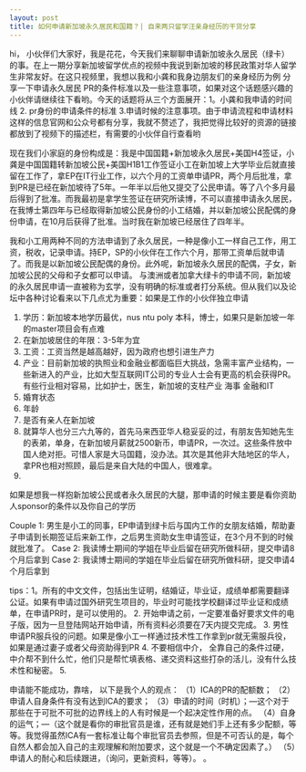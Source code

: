```yaml
---
layout: post
title: 如何申请新加坡永久居民和国籍？| 自来两只留学汪亲身经历的干货分享
---
```


hi， 小伙伴们大家好，我是花花，今天我们来聊聊申请新加坡永久居民（绿卡）的事。在上一期分享新加坡留学优点的视频中我说到新加坡的移民政策对华人留学生非常友好。在这只视频里，我想以我和小龚和我身边朋友们的亲身经历为例 分享一下申请永久居民 PR的条件标准以及一些注意事项，如果对这个话题感兴趣的小伙伴请继续往下看哟。今天的话题将从三个方面展开：1。小龚和我申请的时间线 2. pr身份的申请条件的标准 3.申请时候的注意事项。由于申请流程和申请材料这样的信息官网和公众号都有分享，我就不赘述了，我把觉得比较好的资源的链接都放到了视频下的描述栏，有需要的小伙伴自行查看哟

现在我们小家庭的身份构成是：我是中国国籍+新加坡永久居民+美国H4签证，小龚是中国国籍转新加坡公民+美国H1B1工作签证小工在新加坡上大学毕业后就直接留在工作了，拿EP在IT行业工作，以六个月的工资单申请PR，两个月后批准，拿到PR是已经在新加坡待了5年。一年半以后他又提交了公民申请。等了八个多月最后得到了批准。而我最初是拿学生签证在研究所读博，不可以直接申请永久居民，在我博士第四年与已经取得新加坡公民身份的小工结婚，并以新加坡公民配偶的身份申请，在10月后获得了批准。当时我在新加坡已经居住了四年半。


我和小工用两种不同的方法申请到了永久居民，一种是像小工一样自己工作，用工资，税收，记录申请。持EP，SP的小伙伴在工作六个月，那带工资单后就申请了。而我是以新加坡公民配偶的身份。此外呢，新加坡永久居民的配偶，子女，新加坡公民的父母和子女都可以申请。
与澳洲或者加拿大绿卡的申请不同，新加坡的永久居民申请一直被称为玄学，没有明确的标准或者打分系统。但从我们以及论坛中各种讨论看来以下几点尤为重要：如果是工作的小伙伴独立申请

1. 学历：新加坡本地学历最优，nus ntu poly 本科，博士，如果只是新加坡一年的master项目会有点难
2. 在新加坡居住的年限：3-5年为宜
3. 工资：工资当然是越高越好，因为政府也想引进生产力
4. 产业：目前新加坡的执照业和金融业都面临巨大挑战，急需丰富产业结构，一些新进入的产业，比如大型互联网IT公司的专业人士会有更高的机会获得PR。有些行业相对容易，比如护士，医生，新加坡的支柱产业 海事 金融和IT
5. 婚育状态
6. 年龄
7. 是否有亲人在新加坡
8. 就算华人也分三六九等的，首先马来西亚华人稳妥妥的过，有朋友告知她先生的表弟，单身，在新加坡月薪就2500新币，申请PR，一次过。这些条件放中国人绝对拒。可惜人家是大马国籍，没办法。其次是其他非大陆地区的华人，拿PR也相对照顾，最后是来自大陆的中国人，很难拿。
9. 
如果是想我一样抱新加坡公民或者永久居民的大腿，那申请的时候主要是看你资助人sponsor的条件以及你自己的学历

Couple 1: 男生是小工的同事，EP申请到绿卡后与国内工作的女朋友结婚，帮助妻子申请到长期签证后来新工作，之后男生资助女生申请签证，在3个月不到的时候就批准了。
Case 2: 我读博士期间的学姐在毕业后留在研究所做科研，提交申请8个月后拿到
Case 2: 我读博士期间的学姐在毕业后留在研究所做科研，提交申请4个月后拿到

tips：1。所有的中文文件，包括出生证明，结婚证，毕业证，成绩单都需要翻译公证。如果有申请过国外研究生项目的，毕业时可能找学校翻译过毕业证和成绩单，在申请PR时，是可以使用的。
2. 开始申请之前，一定要准备好要求文件的电子版，因为一旦登陆网站开始申请，所有资料必须要在7天内提交完成。
3. 男性申请PR服兵役的问题。如果是像小工一样通过技术性工作拿到pr就无需服兵役，如果是通过妻子或者父母资助得到PR
4. 不要相信中介， 全靠自己的条件过硬，中介帮不到什么忙，他们只是帮忙填表格、递交资料这些打杂的活儿，没有什么技术性和秘密。
5. 

申请能不能成功，靠啥， 以下是我个人的观点：
（1）ICA的PR的配额数；
（2）申请人自身条件有没有达到ICA的要求；
（3）申请的时间（时机）；—这个对于那些在于可批不可批的边界线上的人有时候是一个起决定性作用的点。
（4）自身的运气；—（这个就是看你的审批官员是谁，还有就是她们手上还有多少配额，等等。我觉得虽然ICA有一套标准让每个审批官员去参照，但是不可否认的是，每个自然人都会加入自己的主观理解和附加要求，这个就是一个不确定因素了。）
（5）申请人的耐心和后续跟进，（询问，更新资料，等等）。
。